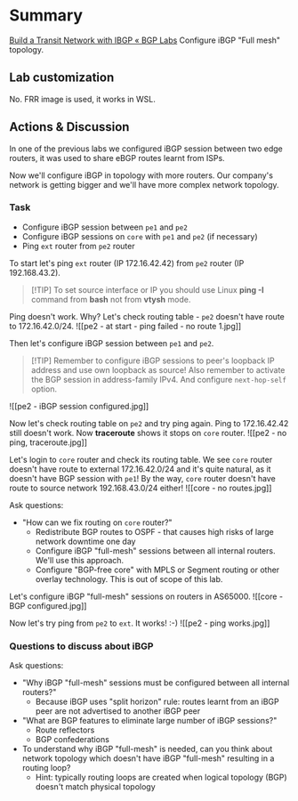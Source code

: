 # Summary
[Build a Transit Network with IBGP « BGP Labs](https://bgplabs.net/ibgp/2-transit/)
Configure iBGP "Full mesh" topology.
## Lab customization
No. FRR image is used, it works in WSL.
## Actions & Discussion
In one of the previous labs we configured iBGP session between two edge routers, it was used to share eBGP routes learnt from ISPs.

Now we'll configure iBGP in topology with more routers. Our company's network is getting bigger and we'll have more complex network topology.

### Task
- Configure iBGP session between `pe1` and `pe2`
- Configure iBGP sessions on `core` with `pe1` and `pe2` (if necessary)
- Ping `ext` router from `pe2` router

To start let's ping `ext` router (IP 172.16.42.42) from `pe2` router (IP 192.168.43.2).
>[!TIP] To set source interface or IP you should use Linux **ping -I** command from **bash** not from **vtysh** mode.

Ping doesn't work. Why? Let's check routing table - `pe2` doesn't have route to 172.16.42.0/24.
![[pe2 - at start - ping failed - no route 1.jpg]]

Then let's configure iBGP session between `pe1` and `pe2`.
>[!TIP] Remember to configure iBGP sessions to peer's loopback IP address and use own loopback as source! Also remember to activate the BGP session in address-family IPv4. And configure `next-hop-self` option.

![[pe2 - iBGP session configured.jpg]]

Now let's check routing table on `pe2` and try ping again. Ping to 172.16.42.42 still doesn't work. Now **traceroute** shows it stops on `core` router.
![[pe2 - no ping, traceroute.jpg]]

Let's login to `core` router and check its routing table. We see `core` router doesn't have route to external 172.16.42.0/24 and it's quite natural, as it doesn't have BGP session with `pe1`! 
By the way, `core` router doesn't have route to source network 192.168.43.0/24 either!
![[core - no routes.jpg]]

Ask questions:
- "How can we fix routing on `core` router?"
	- Redistribute BGP routes to OSPF - that causes high risks of large network downtime one day
	- Configure iBGP "full-mesh" sessions between all internal routers. We'll use this approach.
	- Configure "BGP-free core" with MPLS or Segment routing or other overlay technology. This is out of scope of this lab.

Let's configure iBGP "full-mesh" sessions on routers in AS65000.
![[core - BGP configured.jpg]]

Now let's try ping from `pe2` to `ext`. It works! :-)
![[pe2 - ping works.jpg]]

### Questions to discuss about iBGP
Ask questions:
- "Why iBGP "full-mesh" sessions must be configured between all internal routers?"
	- Because iBGP uses "split horizon" rule: routes learnt from an iBGP peer are not advertised to another iBGP peer
- "What are BGP features to eliminate large number of iBGP sessions?"
	- Route reflectors
	- BGP confederations
- To understand why iBGP "full-mesh" is needed, can you think about network topology which doesn't have iBGP "full-mesh" resulting in a routing loop?
	- Hint: typically routing loops are created when logical topology (BGP) doesn't match physical topology
